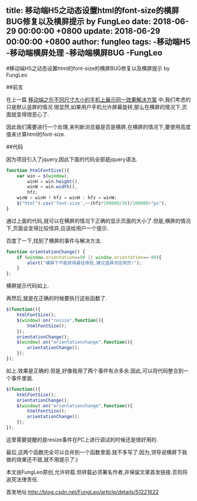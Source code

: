 title: 移动端H5之动态设置html的font-size的横屏BUG修复以及横屏提示 by FungLeo
date: 2018-06-29 00:00:00 +0800
update: 2018-06-29 00:00:00 +0800
author: fungleo
tags:
    -移动端H5
    -移动端横屏处理
    -移动端横屏BUG
    -FungLeo
---

#移动端H5之动态设置html的font-size的横屏BUG修复以及横屏提示 by FungLeo

##前言

在上一篇 [移动端之在不同尺寸大小的手机上展示同一效果解决方案](http://blog.csdn.net/fungleo/article/details/51177863) 中,我们考虑的只是默认竖屏的情况.很显然,如果用户手机允许屏幕旋转,那么在横屏的情况下,页面就变得很恶心了.

因此我们需要进行一个处理,来判断浏览器是否是横屏,在横屏的情况下,要使用高度值来计算html的font-size.

##代码

因为项目引入了jquery,因此下面的代码全部是jquery语法.

```javascript
function htmlFontSize(){
	var win = $(window),
		winH = win.height(),
		winW = win.width(),
		hfz;
	winW > winH ? hfz = winH : hfz = winW;
	$("html").css('font-size',~~(hfz*100000/36)/100000+"px");
}
```

通过上面的代码,就可以在横屏的情况下正确的显示页面的大小了.但是,横屏的情况下,页面会变得比较怪异,应该给用户一个提示.

百度了一下,找到了横屏的事件与解决方法.

```javascript
function orientationChange() {
	if (window.orientation==90 || window.orientation==-90){
		alert("横屏下不能获得最佳体验,建议竖屏浏览网页!");
	}
};
```
横屏提示代码如上.

再然后,就是在正确的时候要执行这些函数了.

```javascript
$(function(){
	htmlFontSize();
	$(window).on("resize",function(){
		htmlFontSize();
	});
	orientationChange();
	$(window).on("orientationchange",function(){
		orientationChange();
	});
});
```

如上.效果是正确的.但是,好像我用了两个事件有点多余.因此,可以将代码整合到一个事件里面.

```javascript
$(function(){
	htmlFontSize();
	orientationChange();
	$(window).on("orientationchange",function(){
    	htmlFontSize();
		orientationChange();
	});
});
```

这里需要提醒的是resize事件在PC上进行调试的时候还是很好用的.

最后,这两个函数完全可以合并到一个函数里面.就不多写了.因为,领导说横屏下我做的效果还不错,就不用提示了:)

本文由FungLeo原创,允许转载.但转载必须署名作者,并保留文章首发链接.否则将追究法律责任.

首发地址:http://blog.csdn.net/FungLeo/article/details/51221622